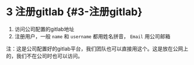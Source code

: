 # 3 注册gitlab {#3-注册gitlab}

1. 访问公司配置的gitlab地址
2. 注册用户，一般
   `name`
   和
   `username`
   都用姓名拼音，
   `Email`
   用公司邮箱

注：这是公司配置好的gitlab平台，我们团队也可以直接用这个。这是放在公网上的，我们不在公司时也可以访问。

